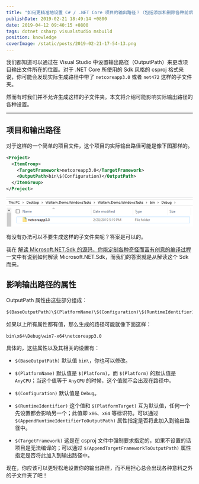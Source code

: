 ```yaml
---
title: "如何更精准地设置 C# / .NET Core 项目的输出路径？（包括添加和删除各种前后缀）"
publishDate: 2019-02-21 18:49:14 +0800
date: 2019-04-12 09:40:15 +0800
tags: dotnet csharp visualstudio msbuild
position: knowledge
coverImage: /static/posts/2019-02-21-17-54-13.png
---
```


我们都知道可以通过在 Visual Studio 中设置输出路径（OutputPath）来更改项目输出文件所在的位置。对于 .NET Core 所使用的 Sdk 风格的 csproj 格式来说，你可能会发现实际生成路径中带了 `netcoreapp3.0` 或者 `net472` 这样的子文件夹。

然而有时我们并不允许生成这样的子文件夹。本文将介绍可能影响实际输出路径的各种设置。

---

<div id="toc"></div>

## 项目和输出路径

对于这样的一个简单的项目文件，这个项目的实际输出路径可能是像下图那样的。

```xml
<Project>
  <ItemGroup>
    <TargetFramework>netcoreapp3.0</TargetFramework>
    <OutputPath>bin\$(Configuration)</OutputPath>
  </ItemGroup>
</Project>
```

![输出路径带有框架子文件夹](/static/posts/2019-02-21-17-54-13.png)

有没有办法可以不要生成这样的子文件夹呢？答案是可以的。

我在 [解读 Microsoft.NET.Sdk 的源码，你能定制各种奇怪而富有创意的编译过程](/post/read-microsoft-net-sdk) 一文中有说到如何解读 Microsoft.NET.Sdk，而我们的答案就是从解读这个 Sdk 而来。

## 影响输出路径的属性

OutputPath 属性由这些部分组成：

```xml
$(BaseOutputPath)\$(PlatformName)\$(Configuration)\$(RuntimeIdentifier)\$(TargetFramework.ToLowerInvariant())\
```

如果以上所有属性都有值，那么生成的路径可能就像下面这样：

```xml
bin\x64\Debug\win7-x64\netcoreapp3.0
```

具体的，这些属性以及其相关的设置有：

- `$(BaseOutputPath)` 默认值 `bin\`，你也可以修改。

- `$(PlatformName)` 默认值是 `$(Platform)`，而 `$(Platform)` 的默认值是 `AnyCPU`；当这个值等于 `AnyCPU` 的时候，这个值就不会出现在路径中。

- `$(Configuration)` 默认值是 `Debug`。

- `$(RuntimeIdentifier)` 这个值和 `$(PlatformTarget)` 互为默认值，任何一个先设置都会影响另一个；此值即 `x86`、`x64` 等标识符。可以通过 `$(AppendRuntimeIdentifierToOutputPath)` 属性指定是否将此加入到输出路径中。

- `$(TargetFramework)` 这是在 csproj 文件中强制要求指定的，如果不设置的话项目是无法编译的；可以通过 `$(AppendTargetFrameworkToOutputPath)` 属性指定是否将此加入到输出路径中。

现在，你应该可以更轻松地设置你的输出路径，而不用担心总会出现各种意料之外的子文件夹了吧！

